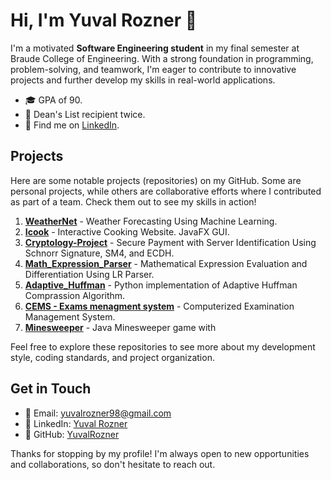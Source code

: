 # Hi, I'm Yuval Rozner 👋

I'm a motivated **Software Engineering student** in my final semester at Braude College of Engineering. With a strong foundation in programming, problem-solving, and teamwork, I'm eager to contribute to innovative projects and further develop my skills in real-world applications.

- 🎓 GPA of 90.
- 🏅 Dean's List recipient twice.
- 🔗 Find me on [LinkedIn](https://www.linkedin.com/in/yuval-rozner/).

## Projects

Here are some notable projects (repositories) on my GitHub. Some are personal projects, while others are collaborative efforts where I contributed as part of a team. Check them out to see my skills in action!

1. **[WeatherNet](https://github.com/YuvalRozner/WeatherNet)** - Weather Forecasting Using Machine Learning.
2. **[Icook](https://github.com/YuvalRozner/Icook)** - Interactive Cooking Website.
   JavaFX GUI.
3. **[Cryptology-Project](https://github.com/DorShabat/Cryptology-Project)** - Secure Payment with Server Identification Using Schnorr Signature, SM4, and ECDH.
4. **[Math_Expression_Parser](https://github.com/DorShabat/Math_Expression_Parser)** - Mathematical Expression Evaluation and Differentiation Using LR Parser.
5. **[Adaptive_Huffman](https://github.com/YuvalRozner/Adaptive_Huffman)** - Python implementation of Adaptive Huffman Comprassion Algorithm.
6. **[CEMS - Exams menagment system](https://github.com/YuvalRozner/CEMS)** - Computerized Examination Management System.
7. **[Minesweeper](https://github.com/YuvalRozner/Minesweeper)** - Java Minesweeper game with

Feel free to explore these repositories to see more about my development style, coding standards, and project organization.

## Get in Touch

- 📧 Email: [yuvalrozner98@gmail.com](mailto:yuvalrozner98@gmail.com)
- 🔗 LinkedIn: [Yuval Rozner](https://linkedin.com/in/yuval-rozner)
- 🔗 GitHub: [YuvalRozner](https://github.com/YuvalRozner)

Thanks for stopping by my profile! I'm always open to new opportunities and collaborations, so don't hesitate to reach out.
